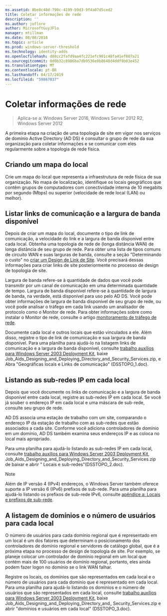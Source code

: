 ```yaml
---
ms.assetid: 8be8c48d-790c-4199-b9d3-9f4a07d5ced2
title: Coletar informações de rede
description: ''
ms.author: joflore
author: MicrosoftGuyJFlo
manager: mtillman
ms.date: 08/08/2018
ms.topic: article
ms.prod: windows-server-threshold
ms.technology: identity-adds
ms.openlocfilehash: d88cc2fafd9aa4fc221efc901c48fa41ef007a21
ms.sourcegitcommit: 0d0b32c8986ba7db9536e0b8648d4ddf9b03e452
ms.translationtype: MT
ms.contentlocale: pt-BR
ms.lasthandoff: 04/17/2019
ms.locfileid: "59867037"
---
```

# <a name="collecting-network-information"></a>Coletar informações de rede

>Aplica-se a: Windows Server 2016, Windows Server 2012 R2, Windows Server 2012

A primeira etapa na criação de uma topologia de site em vigor nos serviços de domínio Active Directory (AD DS) é consultar o grupo de rede da sua organização para coletar informações e se comunicar com eles regularmente sobre a topologia de rede física.  
  
## <a name="creating-a-location-map"></a>Criando um mapa do local

Crie um mapa do local que representa a infraestrutura de rede física de sua organização. No mapa de localização, identifique os locais geográficos que contêm grupos de computadores com conectividade interna de 10 megabits por segundo (Mbps) ou superior (velocidade de rede local (LAN) ou melhor).  
  
## <a name="listing-communication-links-and-available-bandwidth"></a>Listar links de comunicação e a largura de banda disponível

Depois de criar um mapa do local, documente o tipo de link de comunicação, a velocidade do link e a largura de banda disponível entre cada local. Obtenha uma topologia de rede de (longa distância WAN) de longa distância de seu grupo de rede. Para obter uma lista de tipos comuns de circuito WAN e suas larguras de banda, consulte a seção "Determinando o custo" no [criar um Design de Link de Site](../../ad-ds/plan/Creating-a-Site-Link-Design.md). Você precisará dessas informações para criar links de site posteriormente no processo de design de topologia de site.  
  
Largura de banda refere-se à quantidade de dados que você pode transmitir por um canal de comunicação em uma determinada quantidade de tempo. Largura de banda disponível refere-se à quantidade de largura de banda, na verdade, está disponível para uso pelo AD DS. Você pode obter informações de largura de banda disponível de seu grupo de rede, ou você pode analisar o tráfego em cada link usando um analisador de protocolo como o Monitor de rede. Para obter informações sobre como instalar o Monitor de rede, consulte o artigo [monitoramento de tráfego de rede](https://go.microsoft.com/fwlink/?LinkId=107058).  
  
Documente cada local e outros locais que estão vinculados a ele. Além disso, registre o tipo de link de comunicação e sua largura de banda disponível. Para uma planilha para ajudá-lo na listagem links de comunicação e a largura de banda disponível, consulte [trabalho auxílios para Windows Server 2003 Deployment Kit](https://go.microsoft.com/fwlink/?LinkID=102558), baixe Job_Aids_Designing_and_Deploying_Directory_and_Security_Services.zip, e Abra "Geográficas locais e Links de comunicação" (DSSTOPO_1.doc).  
  
## <a name="listing-ip-subnets-within-each-location"></a>Listando as sub-redes IP em cada local

Depois que você documente os links de comunicação e a largura de banda disponível entre cada local, registre as sub-redes IP em cada local. Se você já souber o endereço IP em cada local e uma máscara de sub-rede, consulte seu grupo de rede.  
  
AD DS associa uma estação de trabalho com um site, comparando o endereço IP da estação de trabalho com as sub-redes que estão associados a cada site. Conforme você adiciona controladores de domínio em um domínio, AD DS também examina seus endereços IP e as coloca no local mais apropriado.  
  
Para uma planilha para ajudá-lo listando as sub-redes IP em cada local, consulte [trabalho auxílios para Windows Server 2003 Deployment Kit](https://go.microsoft.com/fwlink/?LinkID=102558), Job_Aids_Designing_and_Deploying_Directory_and_Security_Services.zip de baixar e abrir " Locais e sub-redes"(DSSTOPO_2.doc).  
  
> [!NOTE]  
> Além de IP versão 4 (IPv4) endereços, o Windows Server também oferece suporte a IP versão 6 (IPv6) prefixos de sub-rede. Para uma planilha para ajudá-lo listando os prefixos de sub-rede IPv6, consulte [apêndice a: Locais e prefixos de sub-rede](../../ad-ds/plan/Appendix-A--Locations-and-Subnet-Prefixes.md).  

## <a name="listing-domains-and-number-of-users-for-each-location"></a>A listagem de domínios e o número de usuários para cada local

O número de usuários para cada domínio regional que é representado em um local é um dos fatores que determinam o posicionamento dos controladores de domínio regional e servidores de catálogo global, que é a próxima etapa no processo de design de topologia de site. Por exemplo, se planeje colocar um controlador de domínio regional em um local que contém mais de 100 usuários de domínio regional, portanto, eles ainda podem fazer logon no domínio se o link WAN falhar.  
  
Registre os locais, os domínios que são representados em cada local e o número de usuários para cada domínio que é representado em cada local. Para uma planilha para ajudá-lo listando os domínios e o número de usuários que são representados em cada local, consulte [trabalho auxílios para Windows Server 2003 Deployment Kit](https://go.microsoft.com/fwlink/?LinkID=102558), baixe Job_Aids_Designing_and_Deploying_Directory_and_ Security_Services.zip e abrir "domínios e usuários em cada local" (DSSTOPO_3.doc).  
